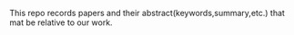 This repo records papers and their abstract(keywords,summary,etc.) that mat be relative to our work.
